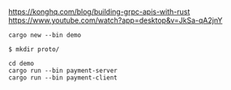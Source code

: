 

https://konghq.com/blog/building-grpc-apis-with-rust
https://www.youtube.com/watch?app=desktop&v=JkSa-qA2jnY

```shell
cargo new --bin demo

$ mkdir proto/

cd demo
cargo run --bin payment-server
cargo run --bin payment-client
```
